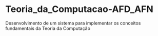 # Teoria_da_Computacao-AFD_AFN
Desenvolvimento de um sistema para implementar os conceitos fundamentais da Teoria da Computação
